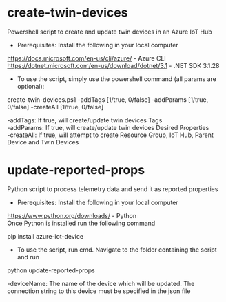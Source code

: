 # create-twin-devices  
Powershell script to create and update twin devices in an Azure IoT Hub  

- Prerequisites: Install the following in your local computer  

https://docs.microsoft.com/en-us/cli/azure/ - Azure CLI  
https://dotnet.microsoft.com/en-us/download/dotnet/3.1 - .NET SDK 3.1.28  

- To use the script, simply use the powershell command (all params are optional):  

create-twin-devices.ps1 -addTags [1/true, 0/false] -addParams [1/true, 0/false] -createAll [1/true, 0/false]  

-addTags: If true, will create/update twin devices Tags  
-addParams: If true, will create/update twin devices Desired Properties  
-createAll: If true, will attempt to create Resource Group, IoT Hub, Parent Device and Twin Devices  

# update-reported-props
Python script to process telemetry data and send it as reported properties  

- Prerequisites: Install the following in your local computer  

https://www.python.org/downloads/ - Python  
Once Python is installed run the following command  

pip install azure-iot-device

- To use the script, run cmd. Navigate to the folder containing the script and run  

python update-reported-props <deviceName>

-deviceName: The name of the device which will be updated. The connection string to this device must be specified in the json file


